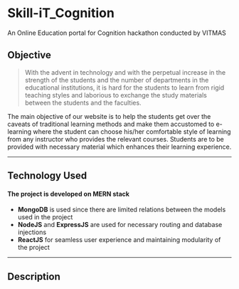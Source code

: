# Skill-iT_Cognition
An Online Education portal for Cognition hackathon conducted by VITMAS

<!-- explaining the objective of the project, technology used and brief description about the project -->
## Objective

> With the advent in technology and with the perpetual increase in the strength of the students and the number of departments in the educational institutions, it is hard for the students to learn from rigid teaching styles and laborious to exchange the study materials between the students and the faculties.

The main objective of our website is to help the students get over the caveats of traditional learning methods and make them accustomed to e-learning where the student can choose his/her comfortable style of learning from any instructor who provides the relevant courses. Students are to be provided with necessary material which enhances their learning experience.

***

## Technology Used

#### The project is developed on MERN stack
- **MongoDB** is used since there are limited relations between the models used in the project
- **NodeJS** and **ExpressJS** are used for necessary routing and database injections
- **ReactJS** for seamless user experience and maintaining modularity of the project 

***


## Description

